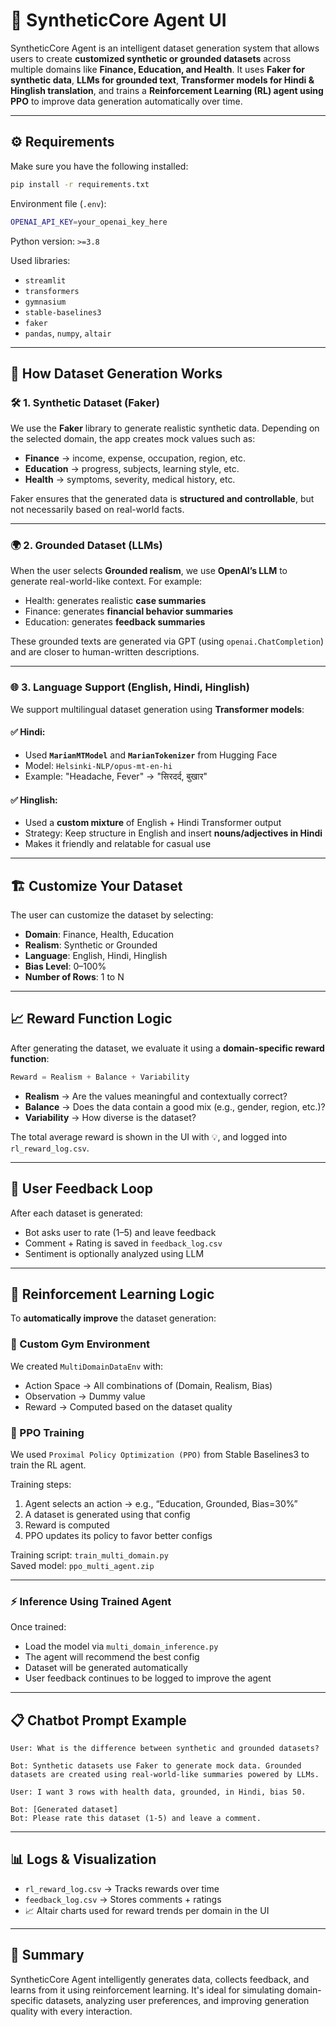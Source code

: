 
# 🧠 SyntheticCore Agent UI

SyntheticCore Agent is an intelligent dataset generation system that allows users to create **customized synthetic or grounded datasets** across multiple domains like **Finance, Education, and Health**. It uses **Faker for synthetic data**, **LLMs for grounded text**, **Transformer models for Hindi & Hinglish translation**, and trains a **Reinforcement Learning (RL) agent using PPO** to improve data generation automatically over time.

---

## ⚙️ Requirements

Make sure you have the following installed:

```bash
pip install -r requirements.txt
```

Environment file (`.env`):

```bash
OPENAI_API_KEY=your_openai_key_here
```

Python version: `>=3.8`

Used libraries:

- `streamlit`
- `transformers`
- `gymnasium`
- `stable-baselines3`
- `faker`
- `pandas`, `numpy`, `altair`

---

## 🧰 How Dataset Generation Works

### 🛠️ 1. Synthetic Dataset (Faker)

We use the **Faker** library to generate realistic synthetic data. Depending on the selected domain, the app creates mock values such as:

- **Finance** → income, expense, occupation, region, etc.  
- **Education** → progress, subjects, learning style, etc.  
- **Health** → symptoms, severity, medical history, etc.

Faker ensures that the generated data is **structured and controllable**, but not necessarily based on real-world facts.

---

### 🌍 2. Grounded Dataset (LLMs)

When the user selects **Grounded realism**, we use **OpenAI’s LLM** to generate real-world-like context. For example:

- Health: generates realistic **case summaries**  
- Finance: generates **financial behavior summaries**  
- Education: generates **feedback summaries**

These grounded texts are generated via GPT (using `openai.ChatCompletion`) and are closer to human-written descriptions.

---

### 🌐 3. Language Support (English, Hindi, Hinglish)

We support multilingual dataset generation using **Transformer models**:

#### ✅ Hindi:
- Used **`MarianMTModel`** and **`MarianTokenizer`** from Hugging Face
- Model: `Helsinki-NLP/opus-mt-en-hi`
- Example: "Headache, Fever" → "सिरदर्द, बुखार"

#### ✅ Hinglish:
- Used a **custom mixture** of English + Hindi Transformer output
- Strategy: Keep structure in English and insert **nouns/adjectives in Hindi**
- Makes it friendly and relatable for casual use

---

## 🏗️ Customize Your Dataset

The user can customize the dataset by selecting:

- **Domain**: Finance, Health, Education  
- **Realism**: Synthetic or Grounded  
- **Language**: English, Hindi, Hinglish  
- **Bias Level**: 0–100%  
- **Number of Rows**: 1 to N  

---

## 📈 Reward Function Logic

After generating the dataset, we evaluate it using a **domain-specific reward function**:

```python
Reward = Realism + Balance + Variability
```

- **Realism** → Are the values meaningful and contextually correct?  
- **Balance** → Does the data contain a good mix (e.g., gender, region, etc.)?  
- **Variability** → How diverse is the dataset?

The total average reward is shown in the UI with 💡, and logged into `rl_reward_log.csv`.

---

## 💬 User Feedback Loop

After each dataset is generated:

- Bot asks user to rate (1–5) and leave feedback  
- Comment + Rating is saved in `feedback_log.csv`  
- Sentiment is optionally analyzed using LLM

---

## 🤖 Reinforcement Learning Logic

To **automatically improve** the dataset generation:

### 🧪 Custom Gym Environment

We created `MultiDomainDataEnv` with:

- Action Space → All combinations of (Domain, Realism, Bias)
- Observation → Dummy value
- Reward → Computed based on the dataset quality

### 🔁 PPO Training

We used `Proximal Policy Optimization (PPO)` from Stable Baselines3 to train the RL agent.

Training steps:

1. Agent selects an action → e.g., “Education, Grounded, Bias=30%”
2. A dataset is generated using that config
3. Reward is computed
4. PPO updates its policy to favor better configs

Training script: `train_multi_domain.py`  
Saved model: `ppo_multi_agent.zip`

---

### ⚡ Inference Using Trained Agent

Once trained:

- Load the model via `multi_domain_inference.py`
- The agent will recommend the best config
- Dataset will be generated automatically
- User feedback continues to be logged to improve the agent

---

## 📋 Chatbot Prompt Example

```plaintext
User: What is the difference between synthetic and grounded datasets?

Bot: Synthetic datasets use Faker to generate mock data. Grounded datasets are created using real-world-like summaries powered by LLMs.

User: I want 3 rows with health data, grounded, in Hindi, bias 50.

Bot: [Generated dataset]
Bot: Please rate this dataset (1-5) and leave a comment.
```

---

## 📊 Logs & Visualization

- `rl_reward_log.csv` → Tracks rewards over time  
- `feedback_log.csv` → Stores comments + ratings  
- 📈 Altair charts used for reward trends per domain in the UI

---

## 📎 Summary

SyntheticCore Agent intelligently generates data, collects feedback, and learns from it using reinforcement learning. It's ideal for simulating domain-specific datasets, analyzing user preferences, and improving generation quality with every interaction.
